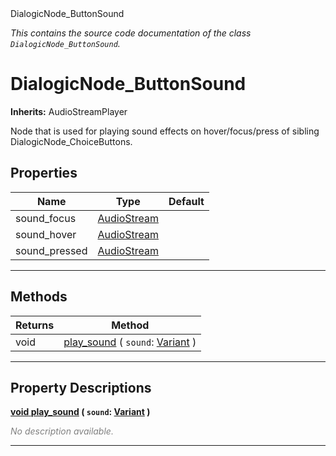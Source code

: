 
<div class="header-banner purple">
<div class="header-label purple">DialogicNode_ButtonSound</div>
</div>

*This contains the source code documentation of the class `DialogicNode_ButtonSound`.*
        
# DialogicNode_ButtonSound
**Inherits:** AudioStreamPlayer

Node that is used for playing sound effects on hover/focus/press of sibling DialogicNode_ChoiceButtons.
## Properties
Name | Type | Default 
--- | --- | --- 
sound_focus | [AudioStream](https://docs.godotengine.org/en/latest/classes/class_audiostream.html#class-audiostream) |   
sound_hover | [AudioStream](https://docs.godotengine.org/en/latest/classes/class_audiostream.html#class-audiostream) |   
sound_pressed | [AudioStream](https://docs.godotengine.org/en/latest/classes/class_audiostream.html#class-audiostream) |   
--- 

## Methods
Returns | Method 
--- | --- 
<span class="hljs-attribute">void</span> | [<span class="hljs-title">play_sound</span>](#property-play_sound) ( `sound`: [Variant](https://docs.godotengine.org/en/latest/classes/class_variant.html#class-variant) ) 
--- 
## Property Descriptions



<a class="header" id="property-play_sound" href="#property-play_sound">**<span class="hljs-attribute">void</span> [<span class="hljs-title">play_sound</span>](#property-play_sound) ( `sound`: [Variant](https://docs.godotengine.org/en/latest/classes/class_variant.html#class-variant) )** </a>



 <span style = "color: gray">*No description available.*</span> 

---


